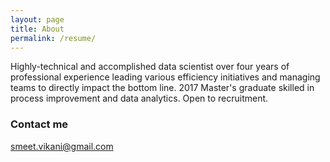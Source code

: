 ```yaml
---
layout: page
title: About
permalink: /resume/
---
```


Highly-technical and accomplished data scientist over four years of professional experience leading various efficiency initiatives and managing teams to directly impact the bottom line. 2017 Master's graduate skilled in process improvement and data analytics. Open to recruitment. 

### Contact me

[smeet.vikani@gmail.com](mailto:smeet.vikani@gmail.com)
